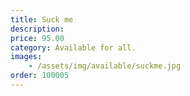 ```yaml
---
title: Suck me
description: 
price: 95.00
category: Available for all.
images: 
    - /assets/img/available/suckme.jpg
order: 100005
---
```

